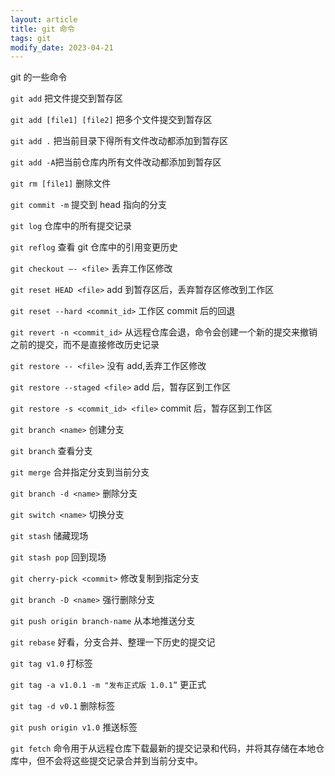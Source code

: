 ```yaml
---
layout: article
title: git 命令
tags: git
modify_date: 2023-04-21
---
```


git 的一些命令

<!--more-->

`git add` 把文件提交到暂存区

`git add [file1] [file2]` 把多个文件提交到暂存区

`git add .` 把当前目录下得所有文件改动都添加到暂存区

`git add -A`把当前仓库内所有文件改动都添加到暂存区

`git rm [file1]` 删除文件

`git commit -m` 提交到 head 指向的分支

`git log` 仓库中的所有提交记录

`git reflog` 查看 git 仓库中的引用变更历史

`git checkout —- <file>` 丢弃工作区修改

`git reset HEAD <file>` add 到暂存区后，丢弃暂存区修改到工作区

`git reset --hard <commit_id>` 工作区 commit 后的回退

`git revert -n <commit_id>` 从远程仓库会退，命令会创建一个新的提交来撤销之前的提交，而不是直接修改历史记录

`git restore -- <file>` 没有 add,丢弃工作区修改

`git restore --staged <file>` add 后，暂存区到工作区

`git restore -s <commit_id> <file>` commit 后，暂存区到工作区

`git branch <name>` 创建分支

`git branch` 查看分支

`git merge` 合并指定分支到当前分支

`git branch -d <name>` 删除分支

`git switch <name>` 切换分支

`git stash` 储藏现场

`git stash pop` 回到现场

`git cherry-pick <commit>` 修改复制到指定分支

`git branch -D <name>` 强行删除分支

`git push origin branch-name` 从本地推送分支

`git rebase` 好看，分支合并、整理一下历史的提交记

`git tag v1.0` 打标签

`git tag -a v1.0.1 -m "发布正式版 1.0.1”` 更正式

`git tag -d v0.1` 删除标签

`git push origin v1.0` 推送标签

`git fetch` 命令用于从远程仓库下载最新的提交记录和代码，并将其存储在本地仓库中，但不会将这些提交记录合并到当前分支中。
